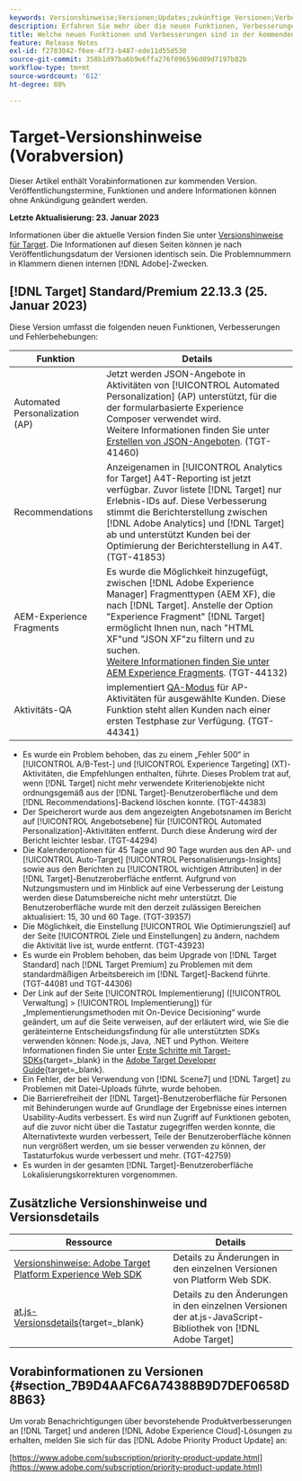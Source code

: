 ```yaml
---
keywords: Versionshinweise;Versionen;Updates;zukünftige Versionen;Verbesserungen;neue Funktionen;Fehlerbehebungen;Updates;Vorabversion
description: Erfahren Sie mehr über die neuen Funktionen, Verbesserungen und Fehlerbehebungen in der kommenden Version von Adobe Target sowie in den zugehörigen SDKs, APIs und JavaScript-Bibliotheken.
title: Welche neuen Funktionen und Verbesserungen sind in der kommenden Version enthalten?
feature: Release Notes
exl-id: f2783042-f6ee-4f73-b487-ede11d55d530
source-git-commit: 358b1d97ba6b9e6ffa276f096596d09d7197b82b
workflow-type: tm+mt
source-wordcount: '612'
ht-degree: 88%

---
```


# Target-Versionshinweise (Vorabversion)

Dieser Artikel enthält Vorabinformationen zur kommenden Version. Veröffentlichungstermine, Funktionen und andere Informationen können ohne Ankündigung geändert werden.

**Letzte Aktualisierung: 23. Januar 2023**

Informationen über die aktuelle Version finden Sie unter [Versionshinweise für Target](release-notes.md). Die Informationen auf diesen Seiten können je nach Veröffentlichungsdatum der Versionen identisch sein. Die Problemnummern in Klammern dienen internen [!DNL Adobe]-Zwecken.

## [!DNL Target] Standard/Premium 22.13.3 (25. Januar 2023)

Diese Version umfasst die folgenden neuen Funktionen, Verbesserungen und Fehlerbehebungen:

| Funktion | Details |
| --- | --- |
| Automated Personalization (AP) | Jetzt werden JSON-Angebote in Aktivitäten von [!UICONTROL Automated Personalization] (AP) unterstützt, für die der formularbasierte Experience Composer verwendet wird.<br>Weitere Informationen finden Sie unter [Erstellen von JSON-Angeboten](/help/main/c-experiences/c-manage-content/create-json-offer.md). (TGT-41460) |
| Recommendations | Anzeigenamen in [!UICONTROL Analytics for Target] A4T-Reporting ist jetzt verfügbar. Zuvor listete [!DNL Target] nur Erlebnis-IDs auf. Diese Verbesserung stimmt die Berichterstellung zwischen [!DNL Adobe Analytics] und [!DNL Target] ab und unterstützt Kunden bei der Optimierung der Berichterstellung in A4T. (TGT-41853) |
| AEM-Experience Fragments | Es wurde die Möglichkeit hinzugefügt, zwischen [!DNL Adobe Experience Manager] Fragmenttypen (AEM XF), die nach [!DNL Target]. Anstelle der Option &quot;Experience Fragment&quot; [!DNL Target] ermöglicht Ihnen nun, nach &quot;HTML XF&quot;und &quot;JSON XF&quot;zu filtern und zu suchen. <br>[Weitere Informationen finden Sie unter AEM Experience Fragments](/help/main/c-experiences/c-manage-content/aem-experience-fragments.md). (TGT-44132) |
| Aktivitäts-QA | implementiert [QA-Modus](/help/main/c-activities/c-activity-qa/activity-qa.md) für AP-Aktivitäten für ausgewählte Kunden. Diese Funktion steht allen Kunden nach einer ersten Testphase zur Verfügung. (TGT-44341) |

* Es wurde ein Problem behoben, das zu einem „Fehler 500“ in [!UICONTROL A/B-Test-] und [!UICONTROL Experience Targeting] (XT)-Aktivitäten, die Empfehlungen enthalten, führte. Dieses Problem trat auf, wenn [!DNL Target] nicht mehr verwendete Kriterienobjekte nicht ordnungsgemäß aus der [!DNL Target]-Benutzeroberfläche und dem [!DNL Recommendations]-Backend löschen konnte. (TGT-44383)
* Der Speicherort wurde aus dem angezeigten Angebotsnamen im Bericht auf [!UICONTROL Angebotsebene] für [!UICONTROL Automated Personalization]-Aktivitäten entfernt. Durch diese Änderung wird der Bericht leichter lesbar. (TGT-44294)
* Die Kalenderoptionen für 45 Tage und 90 Tage wurden aus den AP- und [!UICONTROL Auto-Target] [!UICONTROL Personalisierungs-Insights] sowie aus den Berichten zu [!UICONTROL wichtigen Attributen] in der [!DNL Target]-Benutzeroberfläche entfernt. Aufgrund von Nutzungsmustern und im Hinblick auf eine Verbesserung der Leistung werden diese Datumsbereiche nicht mehr unterstützt. Die Benutzeroberfläche wurde mit den derzeit zulässigen Bereichen aktualisiert: 15, 30 und 60 Tage. (TGT-39357)
* Die Möglichkeit, die Einstellung [!UICONTROL Wie Optimierungsziel] auf der Seite [!UICONTROL Ziele und Einstellungen] zu ändern, nachdem die Aktivität live ist, wurde entfernt. (TGT-43923)
* Es wurde ein Problem behoben, das beim Upgrade von [!DNL Target Standard] nach [!DNL Target Premium] zu Problemen mit dem standardmäßigen Arbeitsbereich im [!DNL Target]-Backend führte. (TGT-44081 und TGT-44306)
* Der Link auf der Seite [!UICONTROL Implementierung] ([!UICONTROL Verwaltung] > [!UICONTROL Implementierung]) für „Implementierungsmethoden mit On-Device Decisioning“ wurde geändert, um auf die Seite verweisen, auf der erläutert wird, wie Sie die geräteinterne Entscheidungsfindung für alle unterstützten SDKs verwenden können: Node.js, Java, .NET und Python. Weitere Informationen finden Sie unter [Erste Schritte mit Target-SDKs](https://developer.adobe.com/target/implement/server-side/sdk-guides/getting-started/){target=_blank} in the [Adobe Target Developer Guide](https://developer.adobe.com/target/){target=_blank}.
* Ein Fehler, der bei Verwendung von [!DNL Scene7] und [!DNL Target] zu Problemen mit Datei-Uploads führte, wurde behoben.
* Die Barrierefreiheit der [!DNL Target]-Benutzeroberfläche für Personen mit Behinderungen wurde auf Grundlage der Ergebnisse eines internen Usability-Audits verbessert. Es wird nun Zugriff auf Funktionen geboten, auf die zuvor nicht über die Tastatur zugegriffen werden konnte, die Alternativtexte wurden verbessert, Teile der Benutzeroberfläche können nun vergrößert werden, um sie besser verwenden zu können, der Tastaturfokus wurde verbessert und mehr. (TGT-42759)
* Es wurden in der gesamten [!DNL Target]-Benutzeroberfläche Lokalisierungskorrekturen vorgenommen.

## Zusätzliche Versionshinweise und Versionsdetails

| Ressource | Details |
|--- |--- |
| [Versionshinweise: Adobe Target Platform Experience Web SDK](https://experienceleague.adobe.com/docs/experience-platform/edge/release-notes.html?lang=de) | Details zu Änderungen in den einzelnen Versionen von Platform Web SDK. |
| [at.js-Versionsdetails](https://developer.adobe.com/target/implement/client-side/atjs/target-atjs-versions/){target=_blank} | Details zu den Änderungen in den einzelnen Versionen der at.js-JavaScript-Bibliothek von [!DNL Adobe Target] |


## Vorabinformationen zu Versionen {#section_7B9D4AAFC6A74388B9D7DEF0658D8B63}

Um vorab Benachrichtigungen über bevorstehende Produktverbesserungen an [!DNL Target] und anderen [!DNL Adobe Experience Cloud]-Lösungen zu erhalten, melden Sie sich für das [!DNL Adobe Priority Product Update] an:

[https://www.adobe.com/subscription/priority-product-update.html](https://www.adobe.com/subscription/priority-product-update.html)
